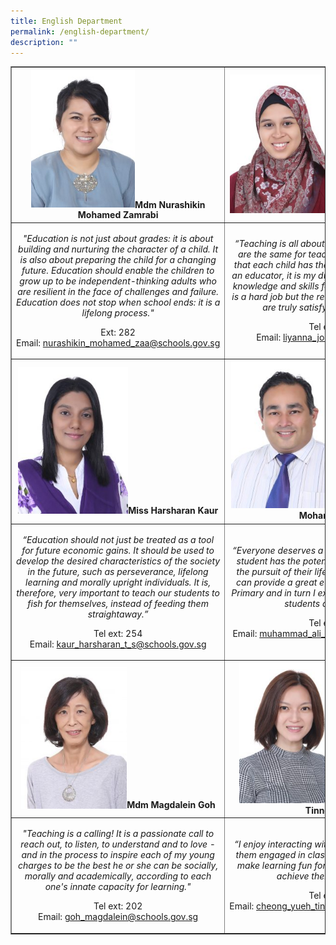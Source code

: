 ```yaml
---
title: English Department
permalink: /english-department/
description: ""
---
```

<table style="border-collapse: collapse; width: 100%;" border="1">
<tbody>
<tr>
<td style="width: 33.3333%; text-align: center;"><img style="width: 51%;" src="/images/eng1.jpg" /><strong>Mdm Nurashikin Mohamed Zamrabi</strong></td>
<td style="width: 33.3333%; text-align: center;"><img style="width: 50%;" src="/images/eng2.jpg" /><strong>Mdm Liyanna Bte Johan</strong></td>
<td style="width: 33.3333%; text-align: center;"><img style="width: 53%;" src="/images/eng3.jpg" /><strong>Ms Sandra Phong Pei Shan</strong></td>
</tr>
<tr>
<td style="width: 33.3333%; text-align: center;">
<p><em>"Education is not just about grades: it is about building and nurturing the character of a child. It is also about preparing the child for a changing future. Education should enable the children to grow up to be independent-thinking adults who are resilient in the face of challenges and failure. Education does not stop when school ends: it is a lifelong process."</em></p>
<p>Ext: 282<br />Email:&nbsp;<a href="mailto:nurashikin_mohamed_zaa@schools.gov.sg">nurashikin_mohamed_zaa@schools.gov.sg</a></p>
</td>
<td style="width: 33.3333%; text-align: center;">
<p><em>&ldquo;Teaching is all about learning and no two days are the same for teachers. I am a firm believer that each child has the potential to shine and as an educator, it is my duty to equip pupils with the knowledge and skills for them to shine. Teaching is a hard job but the rewards gained from this job are truly satisfying and priceless.&rdquo;</em></p>
<p>Tel&nbsp;ext: 251<br />Email:&nbsp;<a href="mailto:liyanna_johan@schools.gov.sg">liyanna_johan@schools.gov.sg</a></p>
</td>
<td style="width: 33.3333%; text-align: center;">
<p><em>"All children are unique and special in their own ways. I hope that by nurturing them both academically and holistically in a safe and caring environment, they will find joy in learning and can become the best versions of themselves."</em></p>
<p>Tel&nbsp;ext: 201<br />Email:&nbsp;<a href="mailto:sandra_phong_pei_shan@schools.gov.sg">sandra_phong_pei_shan@schools.gov.sg</a></p>
</td>
</tr>
<tr>
<td style="width: 33.3333%; text-align: center;"><img style="width: 54%;" src="/images/eng4.jpg" /><strong>Miss Harsharan Kaur</strong></td>
<td style="width: 33.3333%; text-align: center;"><img style="width: 53%;" src="/images/eng5.jpg" /><strong>Mr Muhammad Ali Bin Mohamed Yasin</strong></td>
<td style="width: 33.3333%; text-align: center;"><img style="width: 60%;" src="/images/eng6.png" /><strong>Mdm Lim Suat Peng Tina</strong></td>
</tr>
<tr>
<td style="width: 33.3333%; text-align: center;">
<p><em>&ldquo;Education should not just be treated as a tool for future economic gains. It should be used to develop the desired characteristics of the society in the future, such as perseverance, lifelong learning and morally upright individuals. It is, therefore, very important to teach our students to fish for themselves, instead of feeding them straightaway.&rdquo;</em></p>
<p>Tel&nbsp;ext: 254<br />Email:&nbsp;<a href="mailto:kaur_harsharan_t_s@schools.gov.sg">kaur_harsharan_t_s@schools.gov.sg</a></p>
</td>
<td style="width: 33.3333%; text-align: center;">
<p><em>&ldquo;Everyone deserves a good education and every student has the potential to achieve success in the pursuit of their life&rsquo;s goals. I believe that we can provide a great education for all in Frontier Primary and in turn I expect great things from our students as they grow.&rdquo;</em></p>
<p>Tel&nbsp;ext: 207<br />Email:&nbsp;<a href="mailto:muhammad_ali_md_yasin@schools.gov.sg">muhammad_ali_md_yasin@schools.gov.sg</a></p>
</td>
<td style="width: 33.3333%; text-align: center;">
<p><em>&ldquo;I believe that every child is unique and teachable. As a teacher, I will inculcate important values in them and impart the necessary skills and knowledge to them. My pupils will have fun and the passion for learning.&rdquo;</em></p>
<p>Tel ext: 247<br />Email:&nbsp;<a href="mailto:lim_suat_peng_tina@schools.gov.sg">lim_suat_peng_tina@schools.gov.sg</a></p>
</td>
</tr>
<tr>
<td style="width: 33.3333%; text-align: center;"><img style="width: 52%;" src="/images/eng7.jpg" /><strong>Mdm Magdalein Goh</strong></td>
<td style="width: 33.3333%; text-align: center;"><img style="width: 51%;" src="/images/eng8.jpg" /><strong>Mdm Cheong Yueh Tinng Evelyn</strong></td>
<td style="width: 33.3333%; text-align: center;">&nbsp;</td>
</tr>
<tr>
<td style="width: 33.3333%; text-align: center;">
<p><em>"Teaching is a calling! It is a passionate call to reach out, to listen, to understand and to love - and in the process to inspire each of my young charges to be the best he or she can be socially, morally and academically, according to each one's innate capacity for learning."</em></p>
<p>Tel&nbsp;ext: 202<br />Email:&nbsp;<a href="mailto:goh_magdalein@schools.gov.sg">goh_magdalein@schools.gov.sg</a></p>
</td>
<td style="width: 33.3333%; text-align: center;">
<p><em>&ldquo;I enjoy interacting with children and love to see them engaged in classroom activities. I hope to make learning fun for my pupils and help them achieve their full potential.&rdquo;</em></p>
<p>Tel&nbsp;ext: 283<br />Email:&nbsp;<a href="mailto:cheong_yueh_tinng_evelyn@schools.gov.sg">cheong_yueh_tinng_evelyn@schools.gov.sg</a></p>
</td>
<td style="width: 33.3333%; text-align: center;">&nbsp;</td>
</tr>
</tbody>
</table>